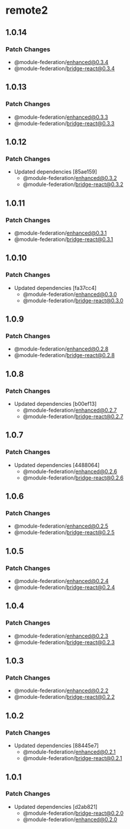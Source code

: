 # remote2

## 1.0.14

### Patch Changes

- @module-federation/enhanced@0.3.4
- @module-federation/bridge-react@0.3.4

## 1.0.13

### Patch Changes

- @module-federation/enhanced@0.3.3
- @module-federation/bridge-react@0.3.3

## 1.0.12

### Patch Changes

- Updated dependencies [85ae159]
  - @module-federation/enhanced@0.3.2
  - @module-federation/bridge-react@0.3.2

## 1.0.11

### Patch Changes

- @module-federation/enhanced@0.3.1
- @module-federation/bridge-react@0.3.1

## 1.0.10

### Patch Changes

- Updated dependencies [fa37cc4]
  - @module-federation/enhanced@0.3.0
  - @module-federation/bridge-react@0.3.0

## 1.0.9

### Patch Changes

- @module-federation/enhanced@0.2.8
- @module-federation/bridge-react@0.2.8

## 1.0.8

### Patch Changes

- Updated dependencies [b00ef13]
  - @module-federation/enhanced@0.2.7
  - @module-federation/bridge-react@0.2.7

## 1.0.7

### Patch Changes

- Updated dependencies [4488064]
  - @module-federation/enhanced@0.2.6
  - @module-federation/bridge-react@0.2.6

## 1.0.6

### Patch Changes

- @module-federation/enhanced@0.2.5
- @module-federation/bridge-react@0.2.5

## 1.0.5

### Patch Changes

- @module-federation/enhanced@0.2.4
- @module-federation/bridge-react@0.2.4

## 1.0.4

### Patch Changes

- @module-federation/enhanced@0.2.3
- @module-federation/bridge-react@0.2.3

## 1.0.3

### Patch Changes

- @module-federation/enhanced@0.2.2
- @module-federation/bridge-react@0.2.2

## 1.0.2

### Patch Changes

- Updated dependencies [88445e7]
  - @module-federation/enhanced@0.2.1
  - @module-federation/bridge-react@0.2.1

## 1.0.1

### Patch Changes

- Updated dependencies [d2ab821]
  - @module-federation/bridge-react@0.2.0
  - @module-federation/enhanced@0.2.0
